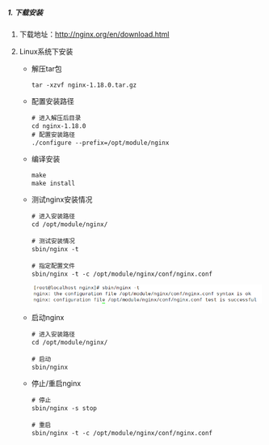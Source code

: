 ##### 1. 下载安装

1. 下载地址：http://nginx.org/en/download.html

2. Linux系统下安装

   - 解压tar包

     ~~~shell
     tar -xzvf nginx-1.18.0.tar.gz
     ~~~

   - 配置安装路径

     ~~~shell
     # 进入解压后目录
     cd nginx-1.18.0
     # 配置安装路径
     ./configure --prefix=/opt/module/nginx
     ~~~

   - 编译安装

     ~~~shell
     make
     make install
     ~~~

   - 测试nginx安装情况

     ~~~shell
     # 进入安装路径
     cd /opt/module/nginx/
     
     # 测试安装情况
     sbin/nginx -t
     
     # 指定配置文件
     sbin/nginx -t -c /opt/module/nginx/conf/nginx.conf
     ~~~

     ![image-20210218101619175](images/image-20210218101619175.png)

   - 启动nginx

     ~~~shell
     # 进入安装路径
     cd /opt/module/nginx/
     
     # 启动
     sbin/nginx
     ~~~

   - 停止/重启nginx

     ~~~shell
     # 停止
     sbin/nginx -s stop
     
     # 重启
     sbin/nginx -t -c /opt/module/nginx/conf/nginx.conf
     ~~~

     

